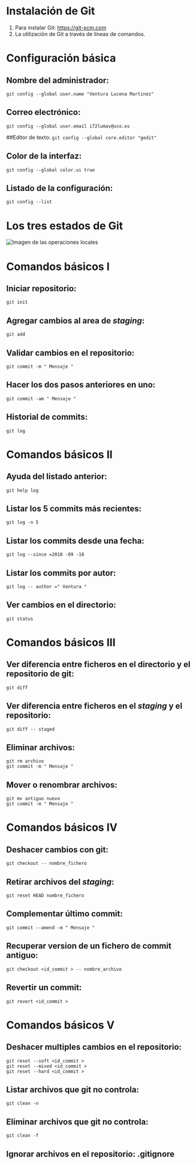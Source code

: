 # Instalación de Git
1. Para instalar Git: https://git-scm.com
2. La utilización de Git a través de líneas de comandos.

# Configuración básica

## Nombre del administrador:
`git config --global user.name "Ventura Lucena Martinez"`

## Correo electrónico:
`git config --global user.email i72lumav@uco.es`

##Editor de texto:
`git config --global core.editor "gedit"`

## Color de la interfaz:
`git config --global color.ui true`

## Listado de la configuración:
`git config --list`

# Los tres estados de Git

![Imagen de las operaciones locales](https://www.uco.es/aulasoftwarelibre/curso-de-git/images/git-estados.png)

# Comandos básicos I

## Iniciar repositorio:
`git init`

## Agregar cambios al area de *staging*:
`git add`

## Validar cambios en el repositorio:
`git commit -m " Mensaje "`

## Hacer los dos pasos anteriores en uno:
`git commit -am " Mensaje "`

## Historial de commits:
`git log`

# Comandos básicos II

## Ayuda del listado anterior:
`git help log`

## Listar los 5 commits más recientes:
`git log -n 5`

## Listar los commits desde una fecha:
`git log --since =2018 -09 -18`

## Listar los commits por autor:
`git log -- author =" Ventura "`

## Ver cambios en el directorio:
`git status`

# Comandos básicos III

## Ver diferencia entre ficheros en el directorio y el repositorio de git:
`git diff`

## Ver diferencia entre ficheros en el *staging* y el repositorio:
`git diff -- staged`

## Eliminar archivos:
~~~
git rm archivo
git commit -m " Mensaje "
~~~

## Mover o renombrar archivos:
~~~
git mv antiguo nuevo
git commit -m " Mensaje "
~~~

# Comandos básicos IV

## Deshacer cambios con git:
`git checkout -- nombre_fichero`

## Retirar archivos del *staging*:
`git reset HEAD nombre_fichero`

## Complementar último commit:
`git commit --amend -m " Mensaje "`

## Recuperar version de un fichero de commit antiguo:
`git checkout <id_commit > -- nombre_archivo`

## Revertir un commit:
`git revert <id_commit >`

# Comandos básicos V

## Deshacer multiples cambios en el repositorio:
~~~
git reset --soft <id_commit >
git reset --mixed <id_commit >
git reset --hard <id_commit >
~~~

## Listar archivos que git no controla:
`git clean -n`

## Eliminar archivos que git no controla:
`git clean -f`

## Ignorar archivos en el repositorio: .gitignore
